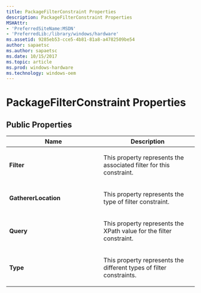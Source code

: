 ```yaml
---
title: PackageFilterConstraint Properties
description: PackageFilterConstraint Properties
MSHAttr:
- 'PreferredSiteName:MSDN'
- 'PreferredLib:/library/windows/hardware'
ms.assetid: 9285eb53-cce5-4b81-81a8-a4782509be54
author: sapaetsc
ms.author: sapaetsc
ms.date: 10/15/2017
ms.topic: article
ms.prod: windows-hardware
ms.technology: windows-oem
---
```


# PackageFilterConstraint Properties


## <span id="Public_Properties"></span><span id="public_properties"></span><span id="PUBLIC_PROPERTIES"></span>Public Properties


<table>
<colgroup>
<col width="50%" />
<col width="50%" />
</colgroup>
<thead>
<tr class="header">
<th>Name</th>
<th>Description</th>
</tr>
</thead>
<tbody>
<tr class="odd">
<td><p><strong>Filter</strong></p></td>
<td><p>This property represents the associated filter for this constraint.</p></td>
</tr>
<tr class="even">
<td><p><strong>GathererLocation</strong></p></td>
<td><p>This property represents the type of filter constraint.</p></td>
</tr>
<tr class="odd">
<td><p><strong>Query</strong></p></td>
<td><p>This property represents the XPath value for the filter constraint.</p></td>
</tr>
<tr class="even">
<td><p><strong>Type</strong></p></td>
<td><p>This property represents the different types of filter constraints.</p></td>
</tr>
</tbody>
</table>

 

 

 







